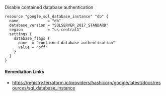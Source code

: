 
Disable contained database authentication

```hcl
resource "google_sql_database_instance" "db" {
  name             = "db"
  database_version = "SQLSERVER_2017_STANDARD"
  region           = "us-central1"
  settings {
    database_flags {
      name  = "contained database authentication"
      value = "off"
    }
  }
}
```

#### Remediation Links
 - https://registry.terraform.io/providers/hashicorp/google/latest/docs/resources/sql_database_instance
        